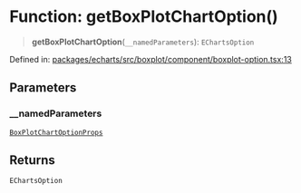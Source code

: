 # Function: getBoxPlotChartOption()

> **getBoxPlotChartOption**(`__namedParameters`): `EChartsOption`

Defined in: [packages/echarts/src/boxplot/component/boxplot-option.tsx:13](https://github.com/GeoDaCenter/openassistant/blob/95db62ddd98ea06cccc7750f9f0e37556d8bf20e/packages/echarts/src/boxplot/component/boxplot-option.tsx#L13)

## Parameters

### \_\_namedParameters

[`BoxPlotChartOptionProps`](../type-aliases/BoxPlotChartOptionProps.md)

## Returns

`EChartsOption`
